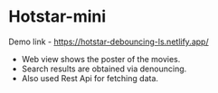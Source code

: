 # Hotstar-mini

 Demo link - https://hotstar-debouncing-ls.netlify.app/

- Web view shows the poster of the movies.
- Search results are obtained via denouncing.
- Also used Rest Api for fetching data.
